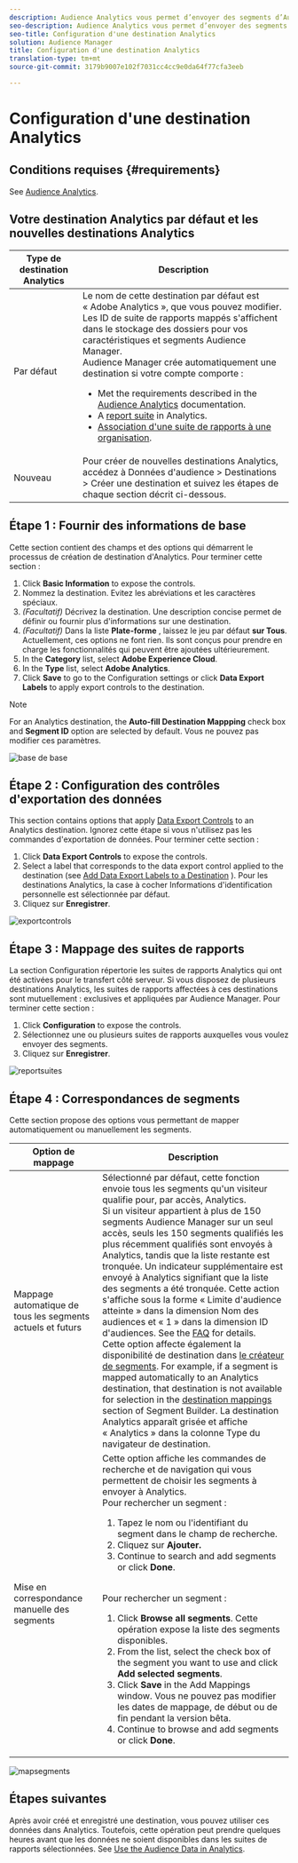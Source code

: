 ```yaml
---
description: Audience Analytics vous permet d’envoyer des segments d’Audience Manager vers Analytics. Pour utiliser cette fonctionnalité, créez une destination Analytics à laquelle vous associez des segments dans Audience Manager.
seo-description: Audience Analytics vous permet d’envoyer des segments d’Audience Manager vers Analytics. Pour utiliser cette fonctionnalité, créez une destination Analytics à laquelle vous associez des segments dans Audience Manager.
seo-title: Configuration d'une destination Analytics
solution: Audience Manager
title: Configuration d'une destination Analytics
translation-type: tm+mt
source-git-commit: 3179b9007e102f7031cc4cc9e0da64f77cfa3eeb

---
```



# Configuration d&#39;une destination Analytics

## Conditions requises {#requirements}

See [Audience Analytics](https://marketing.adobe.com/resources/help/en_US/analytics/audiences/).

## Votre destination Analytics par défaut et les nouvelles destinations Analytics

| Type de destination Analytics | Description |
|---|---|
| Par défaut | Le nom de cette destination par défaut est « Adobe Analytics », que vous pouvez modifier. Les ID de suite de rapports mappés s&#39;affichent dans le stockage des dossiers pour vos caractéristiques et segments Audience Manager. <br>Audience Manager crée automatiquement une destination si votre compte comporte : <br> <ul><li>Met the requirements described in the [Audience Analytics](https://marketing.adobe.com/resources/help/en_US/analytics/audiences/) documentation.</li><li>A [report suite](https://marketing.adobe.com/resources/help/en_US/sc/implement/ref-reports-report-suites.html) in Analytics.</li><li>[Association d&#39;une suite de rapports à une organisation](https://marketing.adobe.com/resources/help/en_US/mcloud/report-suite-mapping.html).</li></ul> |
| Nouveau | Pour créer de nouvelles destinations Analytics, accédez à Données d&#39;audience &gt; Destinations &gt; Créer une destination et suivez les étapes de chaque section décrit ci-dessous. |

## Étape 1 : Fournir des informations de base

Cette section contient des champs et des options qui démarrent le processus de création de destination d&#39;Analytics. Pour terminer cette section :

1. Click **Basic Information** to expose the controls.
2. Nommez la destination. Evitez les abréviations et les caractères spéciaux.
3. *(Facultatif)* Décrivez la destination. Une description concise permet de définir ou fournir plus d&#39;informations sur une destination.
4. *(Facultatif)* Dans la liste **Plate-forme** , laissez le jeu par défaut **sur Tous**. Actuellement, ces options ne font rien. Ils sont conçus pour prendre en charge les fonctionnalités qui peuvent être ajoutées ultérieurement.
5. In the **Category** list, select **Adobe Experience Cloud**.
6. In the **Type** list, select **Adobe Analytics**.
7. Click **Save** to go to the Configuration settings or click **Data Export Labels** to apply export controls to the destination.

>[!NOTE]
>
>For an Analytics destination, the **Auto-fill Destination Mappping** check box and **Segment ID** option are selected by default. Vous ne pouvez pas modifier ces paramètres.

![base de base](assets/basicinformation.png)

## Étape 2 : Configuration des contrôles d&#39;exportation des données

This section contains options that apply [Data Export Controls](/help/using/features/data-export-controls.md) to an Analytics destination. Ignorez cette étape si vous n&#39;utilisez pas les commandes d&#39;exportation de données. Pour terminer cette section :

1. Click **Data Export Controls** to expose the controls.
2. Select a label that corresponds to the data export control applied to the destination (see [Add Data Export Labels to a Destination](/help/using/features/destinations/manage-destinations.md#add-data-export-labels) ). Pour les destinations Analytics, la case à cocher Informations d&#39;identification personnelle est sélectionnée par défaut.
3. Cliquez sur **Enregistrer**.

![exportcontrols](assets/exportControls.png)

## Étape 3 : Mappage des suites de rapports

La section Configuration répertorie les suites de rapports Analytics qui ont été activées pour le transfert côté serveur. Si vous disposez de plusieurs destinations Analytics, les suites de rapports affectées à ces destinations sont mutuellement : exclusives et appliquées par Audience Manager. Pour terminer cette section :

1. Click **Configuration** to expose the controls.
2. Sélectionnez une ou plusieurs suites de rapports auxquelles vous voulez envoyer des segments.
3. Cliquez sur **Enregistrer**.

![reportsuites](assets/reportSuites.png)

## Étape 4 : Correspondances de segments

Cette section propose des options vous permettant de mapper automatiquement ou manuellement les segments.

| Option de mappage | Description |
|---|---|
| Mappage automatique de tous les segments actuels et futurs | Sélectionné par défaut, cette fonction envoie tous les segments qu&#39;un visiteur qualifie pour, par accès, Analytics. <br>Si un visiteur appartient à plus de 150 segments Audience Manager sur un seul accès, seuls les 150 segments qualifiés les plus récemment qualifiés sont envoyés à Analytics, tandis que la liste restante est tronquée. Un indicateur supplémentaire est envoyé à Analytics signifiant que la liste des segments a été tronquée. Cette action s&#39;affiche sous la forme « Limite d&#39;audience atteinte » dans la dimension Nom des audiences et « 1 » dans la dimension ID d&#39;audiences. See the [FAQ](https://marketing.adobe.com/resources/help/en_US/analytics/audiences/mc-audiences-faqs.html) for details. <br>Cette option affecte également la disponibilité de destination dans [le créateur de segments](/help/using/features/segments/segment-builder.md). For example, if a segment is mapped automatically to an Analytics destination, that destination is not available for selection in the [destination mappings](/help/using/features/segments/segment-builder.md#segment-builder-controls-destinations) section of Segment Builder. La destination Analytics apparaît grisée et affiche « Analytics » dans la colonne Type du navigateur de destination. |
| Mise en correspondance manuelle des segments | Cette option affiche les commandes de recherche et de navigation qui vous permettent de choisir les segments à envoyer à Analytics. <br>Pour rechercher un segment : <br> <ol><li>Tapez le nom ou l&#39;identifiant du segment dans le champ de recherche.</li><li>Cliquez sur <b>Ajouter.</b></li><li>Continue to search and add segments or click <b>Done</b>.</li></ol><br>Pour rechercher un segment : <ol><li>Click <b>Browse all segments</b>. Cette opération expose la liste des segments disponibles.</li><li>From the list, select the check box of the segment you want to use and click <b>Add selected segments</b>.</li><li>Click <b>Save</b> in the Add Mappings window. Vous ne pouvez pas modifier les dates de mappage, de début ou de fin pendant la version bêta.</li><li>Continue to browse and add segments or click <b>Done</b>.</li></ol> |

![mapsegments](assets/mapSegments.png)

## Étapes suivantes

Après avoir créé et enregistré une destination, vous pouvez utiliser ces données dans Analytics. Toutefois, cette opération peut prendre quelques heures avant que les données ne soient disponibles dans les suites de rapports sélectionnées. See [Use the Audience Data in Analytics](https://marketing.adobe.com/resources/help/en_US/analytics/audiences/use-audience-data-analytics.html).



